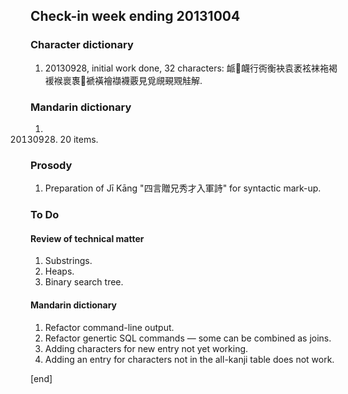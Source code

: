 ## Check-in week ending 20131004

### Character dictionary

  1. 20130928, initial work done, 32 characters: 衇𧖴衊行衖衡袂袁袤袨袜袘褐褑䙈褱褢𧜀褫𧝒襘襭襪覈見覓覛覡覭觟解.


### Mandarin dictionary

  1. 20130928. 20 items.

### Prosody

  1. Preparation of Jī Kāng "四言贈兄秀才入軍詩" for syntactic mark-up.


### To Do

#### Review of technical matter

  1. Substrings.
  1. Heaps.
  1. Binary search tree.

#### Mandarin dictionary

  1. Refactor command-line output.
  1. Refactor genertic SQL commands — some can be combined as joins.
  1. Adding characters for new entry not yet working.
  2. Adding an entry for characters not in the all-kanji table does not work.

[end]
